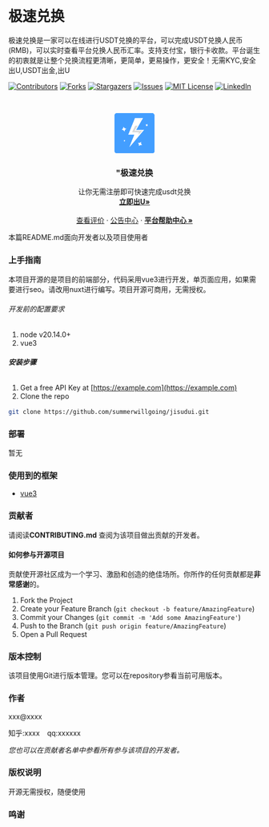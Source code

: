 
# 极速兑换

极速兑换是一家可以在线进行USDT兑换的平台，可以完成USDT兑换人民币(RMB)，可以实时查看平台兑换人民币汇率。支持支付宝，银行卡收款。平台诞生的初衷就是让整个兑换流程更清晰，更简单，更易操作，更安全！无需KYC,安全出U,USDT出金,出U

<!-- PROJECT SHIELDS -->

[![Contributors][contributors-shield]][contributors-url]
[![Forks][forks-shield]][forks-url]
[![Stargazers][stars-shield]][stars-url]
[![Issues][issues-shield]][issues-url]
[![MIT License][license-shield]][license-url]
[![LinkedIn][linkedin-shield]][linkedin-url]

<!-- PROJECT LOGO -->
<br />

<p align="center">
  <a href="https://www.jishuex.com/">
    <img src="jisudui-500.png" alt="Logo" width="80" height="80">
  </a>

  <h3 align="center">"极速兑换</h3>
  <p align="center">
   让你无需注册即可快速完成usdt兑换
    <br />
    <a href="https://www.jishuex.com/index.html#/exchange"><strong>立即出U»</strong></a>
    <br />
    <br />
    <a href="https://www.jishuex.com/index.html#/comment">查看评价</a>
    ·
    <a href="https://www.jishuex.com/index.html#/notice/list/1/%E5%85%AC%E5%91%8A%E4%B8%AD%E5%BF%83">公告中心</a>
    ·
    <a href="https://www.jishuex.com/index.html#/help"><strong>平台帮助中心 »</strong></a>
  </p>

</p>


 本篇README.md面向开发者以及项目使用者
 
### 上手指南

本项目开源的是项目的前端部分，代码采用vue3进行开发，单页面应用，如果需要进行seo。请改用nuxt进行编写。项目开源可商用，无需授权。


###### 开发前的配置要求

1. node v20.14.0+
2. vue3

###### **安装步骤**

1. Get a free API Key at [https://example.com](https://example.com)
2. Clone the repo

```sh
git clone https://github.com/summerwillgoing/jisudui.git
```

### 部署

暂无

### 使用到的框架

- [vue3](https://vuejs.org/)

### 贡献者

请阅读**CONTRIBUTING.md** 查阅为该项目做出贡献的开发者。

#### 如何参与开源项目

贡献使开源社区成为一个学习、激励和创造的绝佳场所。你所作的任何贡献都是**非常感谢**的。


1. Fork the Project
2. Create your Feature Branch (`git checkout -b feature/AmazingFeature`)
3. Commit your Changes (`git commit -m 'Add some AmazingFeature'`)
4. Push to the Branch (`git push origin feature/AmazingFeature`)
5. Open a Pull Request



### 版本控制

该项目使用Git进行版本管理。您可以在repository参看当前可用版本。

### 作者

xxx@xxxx

知乎:xxxx  &ensp; qq:xxxxxx    

 *您也可以在贡献者名单中参看所有参与该项目的开发者。*

### 版权说明

开源无需授权，随便使用

### 鸣谢
[your-project-path]:shaojintian/Best_README_template
[contributors-shield]: https://img.shields.io/github/contributors/shaojintian/Best_README_template.svg?style=flat-square
[contributors-url]: https://github.com/shaojintian/Best_README_template/graphs/contributors
[forks-shield]: https://img.shields.io/github/forks/shaojintian/Best_README_template.svg?style=flat-square
[forks-url]: https://github.com/shaojintian/Best_README_template/network/members
[stars-shield]: https://img.shields.io/github/stars/shaojintian/Best_README_template.svg?style=flat-square
[stars-url]: https://github.com/shaojintian/Best_README_template/stargazers
[issues-shield]: https://img.shields.io/github/issues/shaojintian/Best_README_template.svg?style=flat-square
[issues-url]: https://img.shields.io/github/issues/shaojintian/Best_README_template.svg
[license-shield]: https://img.shields.io/github/license/shaojintian/Best_README_template.svg?style=flat-square
[license-url]: https://github.com/shaojintian/Best_README_template/blob/master/LICENSE.txt
[linkedin-shield]: https://img.shields.io/badge/-LinkedIn-black.svg?style=flat-square&logo=linkedin&colorB=555
[linkedin-url]: https://linkedin.com/in/shaojintian
